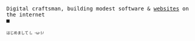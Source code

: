 <samp>
  Digital craftsman, building modest software & <a href="https://kimchiii.space">websites</a> on the internet
</samp>
<br />
<samp>■</samp>
<br />
<br />
<sub>
  <sup>はじめまして (。-ω-)ﾉ</sup>
</sub>
